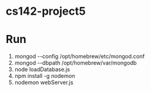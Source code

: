 # cs142-project5
# Run
1. mongod --config /opt/homebrew/etc/mongod.conf
2. mongod --dbpath /opt/homebrew/var/mongodb
2. node loadDatabase.js
3. npm install -g nodemon
4. nodemon webServer.js


